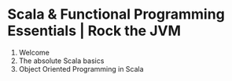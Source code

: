 # Scala & Functional Programming Essentials | Rock the JVM

1. Welcome
2. The absolute Scala basics
3. Object Oriented Programming in Scala
